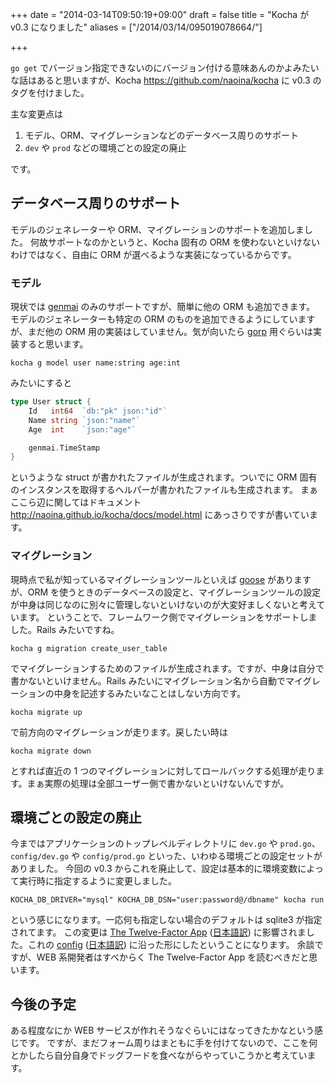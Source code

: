 +++
date = "2014-03-14T09:50:19+09:00"
draft = false
title = "Kocha が v0.3 になりました"
aliases = ["/2014/03/14/095019078664/"]

+++

`go get` でバージョン指定できないのにバージョン付ける意味あんのかよみたいな話はあると思いますが、Kocha https://github.com/naoina/kocha に v0.3 のタグを付けました。

主な変更点は

1. モデル、ORM、マイグレーションなどのデータベース周りのサポート
1. `dev` や `prod` などの環境ごとの設定の廃止

です。

## データベース周りのサポート

モデルのジェネレーターや ORM、マイグレーションのサポートを追加しました。
何故サポートなのかというと、Kocha 固有の ORM を使わないといけないわけではなく、自由に ORM が選べるような実装になっているからです。

### モデル

現状では [genmai](https://github.com/naoina/genmai) のみのサポートですが、簡単に他の ORM も追加できます。
モデルのジェネレーターも特定の ORM のものを追加できるようにしていますが、まだ他の ORM 用の実装はしていません。気が向いたら [gorp](https://github.com/coopernurse/gorp) 用ぐらいは実装すると思います。

    kocha g model user name:string age:int

みたいにすると

```go
type User struct {
    Id   int64  `db:"pk" json:"id"`
    Name string `json:"name"`
    Age  int    `json:"age"`

    genmai.TimeStamp
}
```

というような struct が書かれたファイルが生成されます。ついでに ORM 固有のインスタンスを取得するヘルパーが書かれたファイルも生成されます。
まぁここら辺に関してはドキュメント http://naoina.github.io/kocha/docs/model.html にあっさりですが書いています。

### マイグレーション

現時点で私が知っているマイグレーションツールといえば [goose](https://bitbucket.org/liamstask/goose) がありますが、ORM を使うときのデータベースの設定と、マイグレーションツールの設定が中身は同じなのに別々に管理しないといけないのが大変好ましくないと考えています。
ということで、フレームワーク側でマイグレーションをサポートしました。Rails みたいですね。

    kocha g migration create_user_table

でマイグレーションするためのファイルが生成されます。ですが、中身は自分で書かないといけません。Rails みたいにマイグレーション名から自動でマイグレーションの中身を記述するみたいなことはしない方向です。

    kocha migrate up

で前方向のマイグレーションが走ります。戻したい時は

    kocha migrate down

とすれば直近の 1 つのマイグレーションに対してロールバックする処理が走ります。まぁ実際の処理は全部ユーザー側で書かないといけないんですが。

## 環境ごとの設定の廃止

今まではアプリケーションのトップレベルディレクトリに `dev.go` や `prod.go`、`config/dev.go` や `config/prod.go` といった、いわゆる環境ごとの設定セットがありました。
今回の v0.3 からこれを廃止して、設定は基本的に環境変数によって実行時に指定するように変更しました。

    KOCHA_DB_DRIVER="mysql" KOCHA_DB_DSN="user:password@/dbname" kocha run

という感じになります。一応何も指定しない場合のデフォルトは sqlite3 が指定されてます。
この変更は [The Twelve-Factor App](http://12factor.net/) ([日本語訳](http://twelve-factor-ja.herokuapp.com/)) に影響されました。これの [config](http://12factor.net/config) ([日本語訳](http://twelve-factor-ja.herokuapp.com/config)) に沿った形にしたということになります。
余談ですが、WEB 系開発者はすべからく The Twelve-Factor App を読むべきだと思います。

## 今後の予定

ある程度なにか WEB サービスが作れそうなぐらいにはなってきたかなという感じです。
ですが、まだフォーム周りはまともに手を付けてないので、ここを何とかしたら自分自身でドッグフードを食べながらやっていこうかと考えています。
